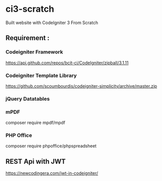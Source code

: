 # ci3-scratch
Built website with CodeIgniter 3 From Scratch

## Requirement :

### Codeigniter Framework
https://api.github.com/repos/bcit-ci/CodeIgniter/zipball/3.1.11

### Codeigniter Template Library
https://github.com/scoumbourdis/codeigniter-simplicity/archive/master.zip

### jQuery Datatables

### mPDF
composer require mpdf/mpdf

### PHP Office
composer require phpoffice/phpspreadsheet

## REST Api with JWT
https://newcodingera.com/jwt-in-codeigniter/
